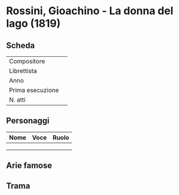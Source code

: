 # Rossini, Gioachino - La donna del lago (1819)

## Scheda

| | |
| :- | :- |
| Compositore | |
| Librettista | |
| Anno | |
| Prima esecuzione | |
| N. atti | |

## Personaggi

| Nome | Voce | Ruolo |
| - | - | - |
| | | |
| | | |
| | | |

## Arie famose

## Trama